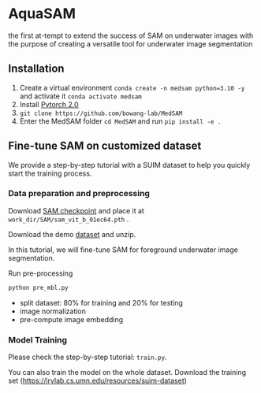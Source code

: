# AquaSAM
the first at-tempt to extend the success of SAM on underwater images with the purpose of creating a versatile tool for underwater image segmentation
## Installation 
1. Create a virtual environment `conda create -n medsam python=3.10 -y` and activate it `conda activate medsam`
2. Install [Pytorch 2.0](https://pytorch.org/get-started/locally/)
3. `git clone https://github.com/bowang-lab/MedSAM`
4. Enter the MedSAM folder `cd MedSAM` and run `pip install -e .`


## Fine-tune SAM on customized dataset

We provide a step-by-step tutorial with a SUIM dataset to help you quickly start the training process.

### Data preparation and preprocessing

Download [SAM checkpoint](https://dl.fbaipublicfiles.com/segment_anything/sam_vit_b_01ec64.pth) and place it at `work_dir/SAM/sam_vit_b_01ec64.pth` .

Download the demo [dataset](https://zenodo.org/record/7860267) and unzip.

In this tutorial, we will fine-tune SAM for foreground underwater image segmentation.

Run pre-processing

```bash
python pre_mbl.py
```
- split dataset: 80% for training and 20% for testing
- image normalization
- pre-compute image embedding

### Model Training

Please check the step-by-step tutorial: `train.py`.

You can also train the model on the whole dataset. 
Download the training set (https://irvlab.cs.umn.edu/resources/suim-dataset)
